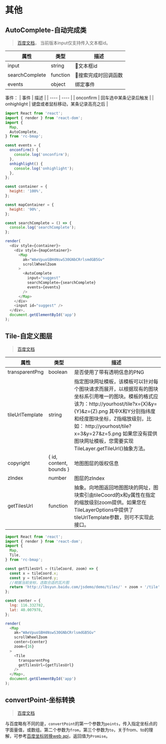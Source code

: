 # 其他

## AutoComplete-自动完成类
> [百度文档](http://lbsyun.baidu.com/cms/jsapi/reference/jsapi_reference_3_0.html#a7b50)，
> 当前版本input仅支持传入文本框id。

| 属性 | 类型 | 描述 |
| ---- | ---- | ---- |
| input | string | 文本框id |
| searchComplete | function | 搜索完成时回调函数 |
| events | object | 绑定事件 |

事件：
| 事件 | 描述 |
| ---- | ---- |
| onconfirm | 回车选中某条记录后触发 |
| onhighlight | 键盘或者鼠标移动，某条记录高亮之后 |

``` js
import React from 'react';
import { render } from 'react-dom';
import { 
  Map,
  AutoComplete,
} from 'rc-bmap';

const events = {
  onconfirm() {
    console.log('onconfirm');
  },
  onhighlight() {
    console.log('onhighlight');
  },
};

const container = {
  height: '100%',
};

const mapContainer = {
  height: '90%',
};

const searchComplete = () => {
  console.log('searchComplete');
};

render(
  <div style={container}>
    <div style={mapContainer}>
      <Map 
        ak="WAeVpuoSBH4NswS30GNbCRrlsmdGB5Gv"
        scrollWheelZoom
      >
        <AutoComplete 
          input="suggest"
          searchComplete={searchComplete}
          events={events}
        />
      </Map>
    </div>
    <input id="suggest" />
  </div>,
  document.getElementById('app')
);

```

## Tile-自定义图层
> [百度文档](http://lbsyun.baidu.com/cms/jsapi/reference/jsapi_reference_3_0.html#a6b0)

| 属性 | 类型 | 描述 |
| --- | ---- | --- |
| transparentPng | boolean | 是否使用了带有透明信息的PNG |
| tileUrlTemplate | string | 指定图块网址模板，该模板可以针对每个图块请求而展开，以根据现有的图块坐标系引用唯一的图块。模板的格式应该为：http://yourhost/tile?x={X}&y={Y}&z={Z}.png 其中X和Y分别指纬度和经度图块坐标，Z指缩放级别，比如： http://yourhost/tile?x=3&y=27&z=5.png 如果您没有提供图块网址模板，您需要实现TileLayer.getTileUrl()抽象方法。|
| copyright | { id, content, bounds } | 地图图层的版权信息 |
| zIndex | number | 图层的zIndex |
| getTilesUrl | function | 抽象。向地图返回地图图块的网址，图块索引由tileCoord的x和y属性在指定的缩放级别zoom提供。如果您在TileLayerOptions中提供了tileUrlTemplate参数，则可不实现此接口。 |

``` js
import React from 'react';
import { render } from 'react-dom';
import { 
  Map,
  Tile,
} from 'rc-bmap';

const getTilesUrl = (tileCoord, zoom) => {
  const x = tileCoord.x;
  const y = tileCoord.y;
  //根据当前坐标，选取合适的瓦片图
  return 'http://lbsyun.baidu.com/jsdemo/demo/tiles/' + zoom + '/tile' + x + '_' + y + '.png';  
};

const center = {
  lng: 116.332782,
  lat: 40.007978,
};

render(
  <Map 
    ak="WAeVpuoSBH4NswS30GNbCRrlsmdGB5Gv"
    scrollWheelZoom
    center={center}
    zoom={16}
  >
    <Tile 
      transparentPng
      getTilesUrl={getTilesUrl}
    />
  </Map>,
  document.getElementById('app')
);

```

## convertPoint-坐标转换
> [百度文档](http://lbsyun.baidu.com/cms/jsapi/reference/jsapi_reference_3_0.html#a7b55)

与百度略有不同的是，`convertPoint`的第一个参数为`points`，传入指定坐标点的字面量值，或数组。第二个参数为`from`，第三个参数为`to`，关于from、to的理解，可参考[百度坐标转换web api](http://lbsyun.baidu.com/index.php?title=webapi/guide/changeposition)，返回值为`Promise`。
